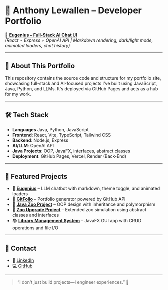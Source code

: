# 🧠 Anthony Lewallen – Developer Portfolio

🚀 **[Eugenius – Full-Stack AI Chat UI](https://react-llm-chat.vercel.app/)**  
*(React + Express + OpenAI API | Markdown rendering, dark/light mode, animated loaders, chat history)*

---

## 💼 About This Portfolio

This repository contains the source code and structure for my portfolio site, showcasing full-stack and AI-focused projects I've built using JavaScript, Java, Python, and LLMs. It's deployed via GitHub Pages and acts as a hub for my work.

---

## 🛠️ Tech Stack

- **Languages** Java, Python, JavaScript
- **Frontend**: React, Vite, TypeScript, Tailwind CSS  
- **Backend**: Node.js, Express  
- **AI/LLM**: OpenAI API  
- **Java Projects**: OOP, JavaFX, interfaces, abstract classes  
- **Deployment**: GitHub Pages, Vercel, Render (Back-End)

---

## 📂 Featured Projects

- 💬 **[Eugenius](https://github.com/LewallenAE/react-llm-chat)** – LLM chatbot with markdown, theme toggle, and animated loaders  
- 🐙 **[GitFolio](https://github.com/LewallenAE/gitfolio)** – Portfolio generator powered by GitHub API  
- 🐯 **[Java Zoo Project](https://github.com/LewallenAE/java-zoo)** – OOP design with inheritance and polymorphism  
- 🦁 **[Zoo Upgrade Project](https://github.com/LewallenAE/java-zoo-v2)** – Extended zoo simulation using abstract classes and interfaces  
- 📚 **[Library Management System](https://github.com/LewallenAE/library-system)** – JavaFX GUI app with CRUD operations and file I/O

---

## 👋 Contact

- 🔗 [LinkedIn](https://linkedin.com/in/anthony-lewallen)  
- 💻 [GitHub](https://github.com/LewallenAE)

---

> “I don't just build projects—I engineer experiences.” 🚀
